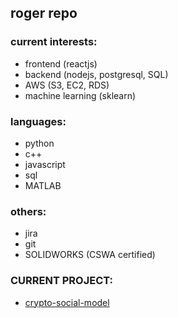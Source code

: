 ## roger repo 

### current interests:
- frontend (reactjs)
- backend (nodejs, postgresql, SQL)
- AWS (S3, EC2, RDS)
- machine learning (sklearn)

### languages:
- python
- c++
- javascript
- sql
- MATLAB

### others:
- jira
- git
- SOLIDWORKS (CSWA certified)

### CURRENT PROJECT:
- [crypto-social-model](https://github.com/rogerksho/crypto-social-model)


<!---
rogerksho/rogerksho is a ✨ special ✨ repository because its `README.md` (this file) appears on your GitHub profile.
You can click the Preview link to take a look at your changes.
--->
